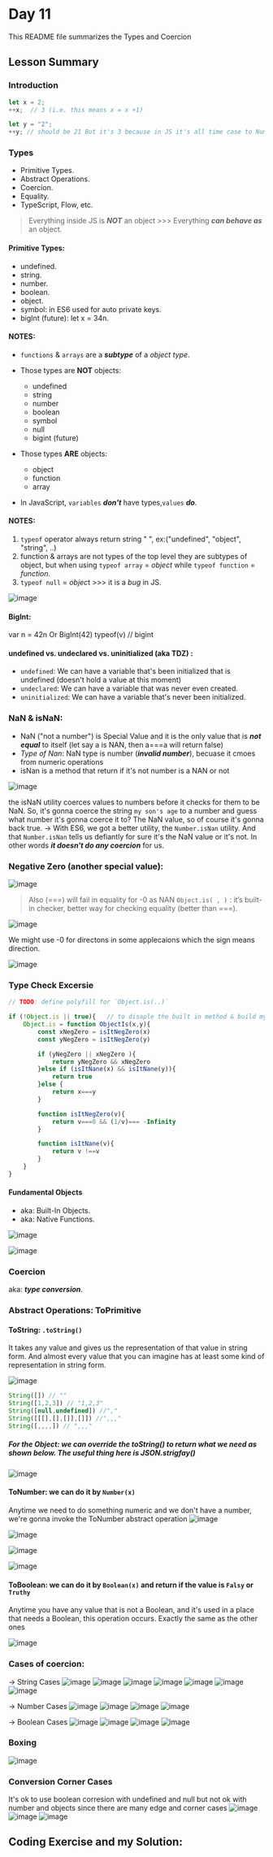 # Day 11 

This README file summarizes the Types and Coercion

## Lesson Summary

### Introduction 

```javaScript
let x = 2;
++x;  // 3 (i.e. this means x = x +1)

let y = "2";
++y; // should be 21 But it's 3 because in JS it's all time case to Number => Number (getValue)
```

### Types

* Primitive Types.
* Abstract Operations. 
* Coercion. 
* Equality. 
* TypeScript, Flow, etc.


> Everything inside JS is ***NOT*** an object >>> Everything ***can behave as*** an object.


#### Primitive Types:

- undefined.
- string.
- number.
- boolean.
- object.
- symbol: in ES6 used for auto private keys.
- bigInt (future): let x = 34n.

#### **NOTES**: 
* `functions` & `arrays` are a ***subtype*** of a *object type*.
* Those types are **NOT** objects:
    * undefined 
    * string 
    * number 
    * boolean 
    * symbol 
    * null 
    * bigint (future)

* Those types **ARE** objects:  
    * object
    * function 
    * array

* In JavaScript, `variables` ***don't*** have types,`values` ***do***.

#### NOTES: 
1. `typeof` operator always return string " ", ex:("undefined", "object", "string", ..)
2. function & arrays are not types of the top level they are subtypes of object, but when using `typeof array` = *object* while `typeof function` = *function*.
3. `typeof null` = *objec*t >>> it is a *bug* in JS.

![image](https://github.com/WaleedZriqui/Mastering-JavaScript-in-20-days/assets/90526475/5d8eae1b-9ed0-46b2-94a7-5ca2aeeb93e6)

#### BigInt: 
var n = 42n 
Or 
BigInt(42)
typeof(v) // bigint

#### **undefined** vs. **undeclared** vs. **uninitialized (aka TDZ)** :
* `undefined`: We can have a variable that's been initialized that is undefined (doesn't hold a value at this moment)
* `undeclared`: We can have a variable that was never even created.
* `uninitialized`: We can have a variable that's never been initialized.

### NaN & isNaN:  
- NaN ("not a number") is Special Value and it is the only value that is ***not equal*** to itself (let say a is NAN, then a===a will return false)
- *Type of Nan*: NaN type is number (***invalid number***), becuase it cmoes from numeric operations
- isNan is a method that return if it's not number is a NAN or not 

![image](https://github.com/WaleedZriqui/Mastering-JavaScript-in-20-days/assets/90526475/3dc4b353-d45e-46b7-9ef4-eba4e7818bd9)


the isNaN utility coerces values to numbers before it checks for them to be NaN. So, it's gonna coerce the string `my son's age` to a number and guess what number it's gonna coerce it to? The NaN value, so of course it's gonna back true.
-> With ES6, we got a better utility, the `Number.isNan` utility. And that `Number.isNan` tells us defiantly for sure it's the NaN value or it's not. In other words ***it doesn't do any coercion*** for us.


### Negative Zero (another special value):

![image](https://github.com/WaleedZriqui/Mastering-JavaScript-in-20-days/assets/90526475/876b8f26-5b4e-46ca-b2e1-3b541bdf2bf3)

> Also (===) will fail in equality for -0 as NAN 
> `Object.is( , )` : it’s built-in checker, better way for checking equality (better than ===).

![image](https://github.com/WaleedZriqui/Mastering-JavaScript-in-20-days/assets/90526475/fa6f9a7d-7ae5-4f0c-ade7-810c1a58e538)


We might use -0 for directons in some applecaions which the sign means direction.

![image](https://github.com/WaleedZriqui/Mastering-JavaScript-in-20-days/assets/90526475/29a7ce1d-d663-4c81-a5ee-5a11d92de855)




### Type Check Excersie
```javaScript
// TODO: define polyfill for `Object.is(..)`

if (!Object.is || true){   // to disaple the built in method & build my own
    Object.is = function ObjectIs(x,y){
        const xNegZero = isItNegZero(x)
        const yNegZero = isItNegZero(y)

        if (yNegZero || xNegZero ){
            return yNegZero && xNegZero
        }else if (isItNane(x) && isItNane(y)){
            return true
        }else {
            return x===y
        }

        function isItNegZero(v){
            return v===0 && (1/v)=== -Infinity
        }

        function isItNane(v){
            return v !==v
        }
    }
} 
```

#### Fundamental Objects
- aka: Built-In Objects.
- aka: Native Functions.

![image](https://github.com/WaleedZriqui/Mastering-JavaScript-in-20-days/assets/90526475/98d6d3c4-2a21-4fcf-bdcf-5d5a8fd21ca6)


![image](https://github.com/WaleedZriqui/Mastering-JavaScript-in-20-days/assets/90526475/7069c94e-980e-460e-9bf2-bfca446e6886)


### Coercion 
aka: ***type conversion***.

### Abstract Operations: **ToPrimitive**

#### ToString: `.toString()`
It takes any value and gives us the representation of that value in string form. And almost every value that you can imagine has at least some kind of representation in string form.

![image](https://github.com/WaleedZriqui/Mastering-JavaScript-in-20-days/assets/90526475/f872ef49-4579-424b-89eb-52bf2123d3ad)

```javaScript
String([]) // "" 
String([1,2,3]) // "1,2,3" 
String([null,undefined]) //"," 
String([[[],[],[]],[]]) //",,,"
String([,,,,]) // ",,,"
```

##### For the Object: we can override the toString() to return what we need as shown below. The useful thing here is JSON.strigfay()
![image](https://github.com/WaleedZriqui/Mastering-JavaScript-in-20-days/assets/90526475/882a3709-04dd-4d84-9964-bfa0a6500f04)

####  ToNumber: we can do it by `Number(x)` 
Anytime we need to do something numeric and we don't have a number, we're gonna invoke the ToNumber abstract operation
![image](https://github.com/WaleedZriqui/Mastering-JavaScript-in-20-days/assets/90526475/efc5151f-bf16-460e-a15b-61f5b3e04c7c)

![image](https://github.com/WaleedZriqui/Mastering-JavaScript-in-20-days/assets/90526475/2b38f8ae-1bb7-421d-a2de-7c9b7d5d401c)

![image](https://github.com/WaleedZriqui/Mastering-JavaScript-in-20-days/assets/90526475/94a8b349-baf5-4c20-ab57-ccc7faf92760)

![image](https://github.com/WaleedZriqui/Mastering-JavaScript-in-20-days/assets/90526475/06301a68-99ac-4c9a-acd0-9a0c639c85f3)


#### ToBoolean: we can do it by `Boolean(x)` and return if the value is `Falsy` or `Truthy`
Anytime you have any value that is not a Boolean, and it's used in a place that needs a Boolean, this operation occurs. Exactly the same as the other ones

![image](https://github.com/WaleedZriqui/Mastering-JavaScript-in-20-days/assets/90526475/4a8f3a7f-9439-4d99-aeb4-1a9dc53b8ac4)


### Cases of coercion: 

-> String Cases
![image](https://github.com/WaleedZriqui/Mastering-JavaScript-in-20-days/assets/90526475/8b33d69e-2d0c-4f48-a349-a9b15f226d8d)
![image](https://github.com/WaleedZriqui/Mastering-JavaScript-in-20-days/assets/90526475/72831d46-600e-4b88-891f-095a6a268090)
![image](https://github.com/WaleedZriqui/Mastering-JavaScript-in-20-days/assets/90526475/ffac7c01-4860-452d-9efa-e925c84df6f3)
![image](https://github.com/WaleedZriqui/Mastering-JavaScript-in-20-days/assets/90526475/5153d1eb-4fab-47c7-9033-61195260e85c)
![image](https://github.com/WaleedZriqui/Mastering-JavaScript-in-20-days/assets/90526475/e7c0df66-aaf0-4fd5-a755-1e838d64ab9b)
![image](https://github.com/WaleedZriqui/Mastering-JavaScript-in-20-days/assets/90526475/4b76b170-eda8-4f68-bb46-a26afe1419cb)
![image](https://github.com/WaleedZriqui/Mastering-JavaScript-in-20-days/assets/90526475/2e67ade4-b5f5-4961-ba83-5d4381828435)

-> Number Cases
![image](https://github.com/WaleedZriqui/Mastering-JavaScript-in-20-days/assets/90526475/8c415e02-09c7-4bd4-8fec-d248322e314e)
![image](https://github.com/WaleedZriqui/Mastering-JavaScript-in-20-days/assets/90526475/e064521d-cc8b-4c74-8b18-922ee83e572f)
![image](https://github.com/WaleedZriqui/Mastering-JavaScript-in-20-days/assets/90526475/839091e4-77b2-46b8-8eb1-9c0299b145e2)
![image](https://github.com/WaleedZriqui/Mastering-JavaScript-in-20-days/assets/90526475/b319949d-0582-46d7-83f1-0f64d5272306)

-> Boolean Cases
![image](https://github.com/WaleedZriqui/Mastering-JavaScript-in-20-days/assets/90526475/e4215841-dcad-4eda-8e76-b06f9499576e)
![image](https://github.com/WaleedZriqui/Mastering-JavaScript-in-20-days/assets/90526475/8a8a8781-6a51-4681-b27d-9497a3602260)
![image](https://github.com/WaleedZriqui/Mastering-JavaScript-in-20-days/assets/90526475/7178302c-9f59-42fe-841b-e4c4efd20500)
![image](https://github.com/WaleedZriqui/Mastering-JavaScript-in-20-days/assets/90526475/2dbe7b2a-18a3-4539-896d-7561fdd0c10f)


### Boxing
![image](https://github.com/aya-thafer2/Mastering-JavaScript-in-20-Days/assets/121509832/ab07c0e4-3d44-4abb-8bc0-07f631f67c2b)

### Conversion Corner Cases
It's ok to use boolean corresion with undefined and null but not ok with number and objects since there are many edge and corner cases 
![image](https://github.com/aya-thafer2/Mastering-JavaScript-in-20-Days/assets/121509832/499ad77e-d128-4015-a797-99bea1c67e74)
![image](https://github.com/aya-thafer2/Mastering-JavaScript-in-20-Days/assets/121509832/bef92dac-d976-4eff-99ce-b9f0babbe701)
![image](https://github.com/aya-thafer2/Mastering-JavaScript-in-20-Days/assets/121509832/65aa3b55-1ad4-4855-912c-ede7167623dc)

## Coding Exercise and my Solution:
